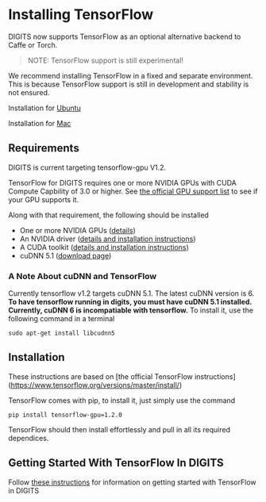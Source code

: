 # Installing TensorFlow

DIGITS now supports TensorFlow as an optional alternative backend to Caffe or Torch.

> NOTE: TensorFlow support is still experimental!

We recommend installing TensorFlow in a fixed and separate environment. This is because TensorFlow support is still in development and stability is not ensured.

Installation for [Ubuntu](https://www.tensorflow.org/install/install_linux#installing_with_virtualenv)

Installation for [Mac](https://www.tensorflow.org/install/install_mac#installing_with_virtualenv)

## Requirements

DIGITS is current targeting tensorflow-gpu V1.2.

TensorFlow for DIGITS requires one or more NVIDIA GPUs with CUDA Compute Capbility of 3.0 or higher. See [the official GPU support list](https://developer.nvidia.com/cuda-gpus) to see if your GPU supports it.

Along with that requirement, the following should be installed

* One or more NVIDIA GPUs ([details](InstallCuda.md#gpu))
* An NVIDIA driver ([details and installation instructions](InstallCuda.md#driver))
* A CUDA toolkit ([details and installation instructions](InstallCuda.md#cuda-toolkit))
* cuDNN 5.1 ([download page](https://developer.nvidia.com/cudnn))

### A Note About cuDNN and TensorFlow
Currently tensorflow v1.2 targets cuDNN 5.1. The latest cuDNN version is 6. **To have tensorflow running in digits, you must have cuDNN 5.1 installed. Currently, cuDNN 6 is incompatiable with tensorflow.** To install it, use the following command in a terminal

```
sudo apt-get install libcudnn5
```


## Installation

These instructions are based on [the official TensorFlow instructions]
(https://www.tensorflow.org/versions/master/install/)

TensorFlow comes with pip, to install it, just simply use the command
```
pip install tensorflow-gpu=1.2.0
```

TensorFlow should then install effortlessly and pull in all its required dependices.

## Getting Started With TensorFlow In DIGITS

Follow [these instructions](GettingStartedTensorflow.md) for information on getting started with TensorFlow in DIGITS
